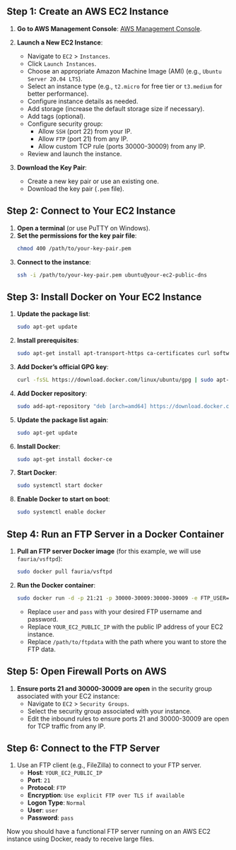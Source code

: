 ## Step 1: Create an AWS EC2 Instance

1. **Go to AWS Management Console**: [AWS Management Console](https://aws.amazon.com/).
2. **Launch a New EC2 Instance**:
   - Navigate to `EC2` > `Instances`.
   - Click `Launch Instances`.
   - Choose an appropriate Amazon Machine Image (AMI) (e.g., `Ubuntu Server 20.04 LTS`).
   - Select an instance type (e.g., `t2.micro` for free tier or `t3.medium` for better performance).
   - Configure instance details as needed.
   - Add storage (increase the default storage size if necessary).
   - Add tags (optional).
   - Configure security group:
     - Allow `SSH` (port 22) from your IP.
     - Allow `FTP` (port 21) from any IP.
     - Allow custom TCP rule (ports 30000-30009) from any IP.
   - Review and launch the instance.

3. **Download the Key Pair**:
   - Create a new key pair or use an existing one.
   - Download the key pair (`.pem` file).

## Step 2: Connect to Your EC2 Instance

1. **Open a terminal** (or use PuTTY on Windows).
2. **Set the permissions for the key pair file**:
   ```bash
   chmod 400 /path/to/your-key-pair.pem

3. **Connect to the instance**:
   ```bash
   ssh -i /path/to/your-key-pair.pem ubuntu@your-ec2-public-dns
   ```

## Step 3: Install Docker on Your EC2 Instance

1. **Update the package list**:
   ```bash
   sudo apt-get update
   ```

2. **Install prerequisites**:
   ```bash
   sudo apt-get install apt-transport-https ca-certificates curl software-properties-common
   ```

3. **Add Docker’s official GPG key**:
   ```bash
   curl -fsSL https://download.docker.com/linux/ubuntu/gpg | sudo apt-key add -
   ```

4. **Add Docker repository**:
   ```bash
   sudo add-apt-repository "deb [arch=amd64] https://download.docker.com/linux/ubuntu $(lsb_release -cs) stable"
   ```

5. **Update the package list again**:
   ```bash
   sudo apt-get update
   ```

6. **Install Docker**:
   ```bash
   sudo apt-get install docker-ce
   ```

7. **Start Docker**:
   ```bash
   sudo systemctl start docker
   ```

8. **Enable Docker to start on boot**:
   ```bash
   sudo systemctl enable docker
   ```

## Step 4: Run an FTP Server in a Docker Container

1. **Pull an FTP server Docker image** (for this example, we will use `fauria/vsftpd`):
   ```bash
   sudo docker pull fauria/vsftpd
   ```

2. **Run the Docker container**:
   ```bash
   sudo docker run -d -p 21:21 -p 30000-30009:30000-30009 -e FTP_USER=user -e FTP_PASS=pass -e PASV_ADDRESS=YOUR_EC2_PUBLIC_IP -v /path/to/ftpdata:/home/vsftpd fauria/vsftpd
   ```

   - Replace `user` and `pass` with your desired FTP username and password.
   - Replace `YOUR_EC2_PUBLIC_IP` with the public IP address of your EC2 instance.
   - Replace `/path/to/ftpdata` with the path where you want to store the FTP data.

## Step 5: Open Firewall Ports on AWS

1. **Ensure ports 21 and 30000-30009 are open** in the security group associated with your EC2 instance:
   - Navigate to `EC2` > `Security Groups`.
   - Select the security group associated with your instance.
   - Edit the inbound rules to ensure ports 21 and 30000-30009 are open for TCP traffic from any IP.

## Step 6: Connect to the FTP Server

1. Use an FTP client (e.g., FileZilla) to connect to your FTP server.
   - **Host**: `YOUR_EC2_PUBLIC_IP`
   - **Port**: `21`
   - **Protocol**: `FTP`
   - **Encryption**: `Use explicit FTP over TLS if available`
   - **Logon Type**: `Normal`
   - **User**: `user`
   - **Password**: `pass`

Now you should have a functional FTP server running on an AWS EC2 instance using Docker, ready to receive large files.
```
